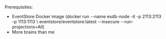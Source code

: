 Prerequisites:
- EventStore Docker image (docker run --name esdb-node -it -p 2113:2113 -p 1113:1113 \ eventstore/eventstore:latest --insecure --run-projections=All)
- More brains than me
